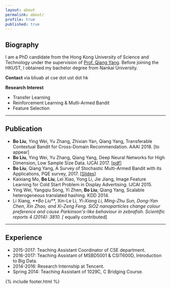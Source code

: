 ```yaml
---
layout: about
permalink: about/
profile: true
published: true
---
```


## Biography
I am a PhD candidate from the Hong Kong University of Science and Technology under the supervision of [Prof. Qiang Yang](http://www.cse.ust.hk/~qyang/). Before joining the HKUST, I obtained my bachelor degree from Nankai University.

**Contact** via bliuab at cse dot ust dot hk

**Research Interest**

- Transfer Learning
- Reinforcement Learning & Mutli-Armed Bandit
- Feature Selection

---

## Publication

- **Bo Liu**, Ying Wei, Yu Zhang, Zhixian Yan, Qiang Yang, Transferable Contextual Bandit for Cross-Domain Recommendation. AAAI 2018. [to appear]
- **Bo Liu**, Ying Wei, Yu Zhang, Qiang Yang, Deep Neural Networks for High Dimension, Low Sample Size Data. IJCAI 2017. [[pdf](https://www.ijcai.org/proceedings/2017/0318.pdf)]
- **Bo Liu**, Qiang Yang, A Survey of Stochastic Multi-Armed Bandit with its Applications, PQE survey, 2017. [[Slides](http://www.cse.ust.hk/~bliuab/files/PQE_BoLiu_MAB_print2.pdf)]
- Kaixiang Mo, **Bo Liu**, Lei Xiao, Yong Li, Jie Jiang, Image Feature Learning for Cold Start Problem in Display Advertising. IJCAI 2015.
- Ying Wei, Yangqiu Song, Yi Zhen, **Bo Liu**, Qiang Yang, Scalable heterogeneous translated hashing. KDD 2014.
- Li Xiang<sup>*</sup>, **Bo Liu<sup>*</sup>**, Xin-Le Li<sup>*</sup>, Yi-Xiang Li, Ming-Zhu Sun, Dong-Yan Chen, Xin Zhao, and Xi-Zeng Feng. SiO2 nanoparticles change colour preference and cause Parkinson's-like behaviour in zebrafish. Scientific reports 4 (2014): 3810. [* equally contributed]

---

## Experience

- 2015-2017: Teaching Assistant Coordinator of CSE department.
- 2016-2017: Teaching Assistant of MSBD5001 & CSIT600D, Introduction to Big Data.
- 2014-2016: Research Internship at Tencent.
- Spring 2014: Teaching Assistant of 1029C, C Bridging Course.

{% include footer.html %}
